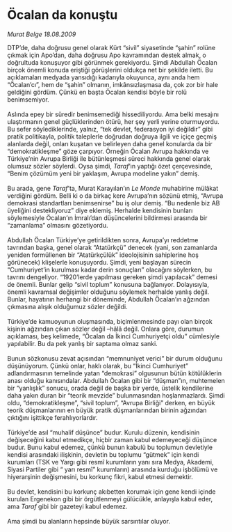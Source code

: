 # Öcalan da konuştu

*Murat Belge 18.08.2009*

<div class="taraf_structure_2col_1zq">
<div class="margen_n">



 <p>DTP’de, daha doğrusu genel olarak Kürt “sivil” siyasetinde “şahin” rolüne çıkmak için Apo’dan, daha doğrusu Apo kavramından destek almak, o doğrultuda konuşuyor gibi görünmek gerekiyordu. Şimdi Abdullah Öcalan birçok önemli konuda eriştiği görüşlerini oldukça net bir şekilde iletti. Bu açıklamaları medyada yansıdığı kadarıyla okuyunca, aynı anda hem “Öcalan’cı”, hem de “şahin” olmanın, imkânsızlaşmasa da, çok zor bir hale geldiğini gördüm. Çünkü en başta Öcalan kendisi böyle bir rolü benimsemiyor. <br/><br/>Aslında epey bir süredir benimsemediği hissediliyordu. Ama belki mesajını ulaştırmanın genel güçlüklerinden ötürü, her şey yerli yerine oturmuyordu. Bu sefer söylediklerinde, yalnız, “tek devlet, federasyon iyi değildir” gibi pratik politikayla, politik taleplerle doğrudan doğruya ilgili ve içiçe geçmiş alanlarda değil, onları kuşatan ve belirleyen daha genel konularda da bir “demokratikleşme” göze çarpıyor. Örneğin Öcalan Avrupa hakkında ve Türkiye’nin Avrupa Birliği ile bütünleşmesi süreci hakkında genel olarak olumsuz sözler söylerdi. Oysa şimdi, <i>Taraf</i>’ın yaptığı özet çerçevesinde, “Benim çözümüm yeni bir yaklaşım, Avrupa modeline yakın” demiş. <br/><br/>Bu arada, gene <i>Taraf</i>’ta, Murat Karayılan’ın <i>Le Monde</i> muhabirine mülâkat verdiğini gördüm. Belli ki o da birkaç kere Avrupa’nın sözünü etmiş, “Avrupa demokrasi standartları benimsenirse” bu iş olur demiş. “Bu nedenle biz AB üyeliğini destekliyoruz” diye eklemiş. Herhalde kendisinin bunları söylemesiyle Öcalan’ın İmralı’dan düşüncelerini bildirmesi arasında bir “zamanlama” olmasını gözetiyordu. <br/><br/>Abdullah Öcalan Türkiye’ye getirildikten sonra, Avrupa’yı reddetme tavrından başka, genel olarak “Atatürkçü” denecek (yani, son zamanlarda yeniden formüllenen bir “Atatürkçülük” ideolojisinin sahiplerine hoş görünecek) klişelerle konuşuyordu. Şimdi, yeni başlayan sürecin “Cumhuriyet’in kurulması kadar derin sonuçları” olacağını söylerken, bu tavrını dengeliyor. “1920’lerde yapılması gereken şimdi yapılacak” demesi de önemli. Bunlar gelip “sivil toplum” konusuna bağlanıyor. Dolayısıyla, önemli kavramsal değişimler olduğunu söylemek herhalde yanlış değil. Bunlar, hayatının herhangi bir döneminde, Abdullah Öcalan’ın ağzından çıkmasına alışık olduğumuz sözler değildi. <br/><br/>Türkiye’de kamuoyunun oluşmasında, biçimlenmesinde payı olan birçok kişinin ağzından çıkan sözler değil –hâlâ değil. Onlara göre, durumun açıklaması, beş kelimede, “Öcalan da İkinci Cumhuriyetçi oldu” cümlesiyle yapılabilir. Bu da pek yanlış bir saptama olmaz sanki. <br/><br/>Bunun sözkonusu zevat açısından “memnuniyet verici” bir durum olduğunu düşünüyorum. Çünkü onlar, haklı olarak, bu “İkinci Cumhuriyet” adlandırmasının temelinde yatan “demokrasi” olgusunun bütün kötülüklerin anası olduğu kanısındalar. Abdullah Öcalan gibi bir “düşman”ın, muhtemelen bir “yanlışlık” sonucu, orada değil de başka bir yerde, üstelik kendilerine daha yakın duran bir “teorik mevzide” bulunmasından hoşlanmazlardı. Şimdi oldu, “demokratikleşme”, “sivil toplum”, “Avrupa Birliği” derken, en büyük teorik düşmanlarının en büyük pratik düşmanlarından birinin ağzından çıktığını işittikçe ferahlıyorlardır. <br/><br/>Türkiye’de asıl “muhalif düşünce” budur. Kurulu düzenin, kendisinin değişeceğini kabul etmedikçe, hiçbir zaman kabul edemeyeceği düşünce budur. Bunu kabul edemez, çünkü bunun kabulü bu toplumun devletiyle kendisi arasındaki ilişkinin, devletin bu toplumu “gütmek” için kendi kurumları (TSK ve Yargı gibi resmî kurumların yanı sıra Medya, Akademi, Siyasi Partiler gibi “ yarı resmî” kurumların) arasında kurduğu işbölümü ve hiyerarşinin değişmesini, bu korkunç fikri, kabul etmesi demektir. <br/><br/>Bu devlet, kendisini bu korkunç akıbetten korumak için gene kendi içinde kurulan Ergenekon gibi bir örgütlenmeyi gülücükle, anlayışla kabul eder, ama <i>Taraf</i> gibi bir gazeteyi kabul edemez. <br/><br/>Ama şimdi bu alanların hepsinde büyük sarsıntılar oluyor.</p>
<br/>
<br/>
<br/>



<br/>


<div id="taraf_not">
</div>

</div>


</div>
